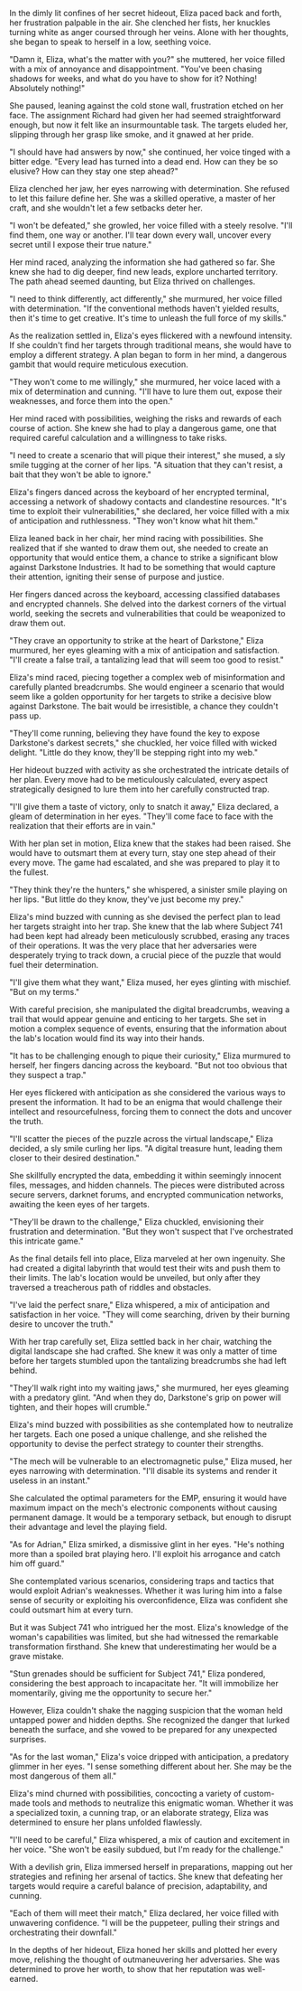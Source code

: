 In the dimly lit confines of her secret hideout, Eliza paced back and forth, her frustration palpable in the air. She clenched her fists, her knuckles turning white as anger coursed through her veins. Alone with her thoughts, she began to speak to herself in a low, seething voice.

"Damn it, Eliza, what's the matter with you?" she muttered, her voice filled with a mix of annoyance and disappointment. "You've been chasing shadows for weeks, and what do you have to show for it? Nothing! Absolutely nothing!"

She paused, leaning against the cold stone wall, frustration etched on her face. The assignment Richard had given her had seemed straightforward enough, but now it felt like an insurmountable task. The targets eluded her, slipping through her grasp like smoke, and it gnawed at her pride.

"I should have had answers by now," she continued, her voice tinged with a bitter edge. "Every lead has turned into a dead end. How can they be so elusive? How can they stay one step ahead?"

Eliza clenched her jaw, her eyes narrowing with determination. She refused to let this failure define her. She was a skilled operative, a master of her craft, and she wouldn't let a few setbacks deter her.

"I won't be defeated," she growled, her voice filled with a steely resolve. "I'll find them, one way or another. I'll tear down every wall, uncover every secret until I expose their true nature."

Her mind raced, analyzing the information she had gathered so far. She knew she had to dig deeper, find new leads, explore uncharted territory. The path ahead seemed daunting, but Eliza thrived on challenges.

"I need to think differently, act differently," she murmured, her voice filled with determination. "If the conventional methods haven't yielded results, then it's time to get creative. It's time to unleash the full force of my skills."

As the realization settled in, Eliza's eyes flickered with a newfound intensity. If she couldn't find her targets through traditional means, she would have to employ a different strategy. A plan began to form in her mind, a dangerous gambit that would require meticulous execution.

"They won't come to me willingly," she murmured, her voice laced with a mix of determination and cunning. "I'll have to lure them out, expose their weaknesses, and force them into the open."

Her mind raced with possibilities, weighing the risks and rewards of each course of action. She knew she had to play a dangerous game, one that required careful calculation and a willingness to take risks.

"I need to create a scenario that will pique their interest," she mused, a sly smile tugging at the corner of her lips. "A situation that they can't resist, a bait that they won't be able to ignore."

Eliza's fingers danced across the keyboard of her encrypted terminal, accessing a network of shadowy contacts and clandestine resources. "It's time to exploit their vulnerabilities," she declared, her voice filled with a mix of anticipation and ruthlessness. "They won't know what hit them."

Eliza leaned back in her chair, her mind racing with possibilities. She realized that if she wanted to draw them out, she needed to create an opportunity that would entice them, a chance to strike a significant blow against Darkstone Industries. It had to be something that would capture their attention, igniting their sense of purpose and justice.

Her fingers danced across the keyboard, accessing classified databases and encrypted channels. She delved into the darkest corners of the virtual world, seeking the secrets and vulnerabilities that could be weaponized to draw them out.

"They crave an opportunity to strike at the heart of Darkstone," Eliza murmured, her eyes gleaming with a mix of anticipation and satisfaction. "I'll create a false trail, a tantalizing lead that will seem too good to resist."

Eliza's mind raced, piecing together a complex web of misinformation and carefully planted breadcrumbs. She would engineer a scenario that would seem like a golden opportunity for her targets to strike a decisive blow against Darkstone. The bait would be irresistible, a chance they couldn't pass up.

"They'll come running, believing they have found the key to expose Darkstone's darkest secrets," she chuckled, her voice filled with wicked delight. "Little do they know, they'll be stepping right into my web."

Her hideout buzzed with activity as she orchestrated the intricate details of her plan. Every move had to be meticulously calculated, every aspect strategically designed to lure them into her carefully constructed trap.

"I'll give them a taste of victory, only to snatch it away," Eliza declared, a gleam of determination in her eyes. "They'll come face to face with the realization that their efforts are in vain."

With her plan set in motion, Eliza knew that the stakes had been raised. She would have to outsmart them at every turn, stay one step ahead of their every move. The game had escalated, and she was prepared to play it to the fullest.

"They think they're the hunters," she whispered, a sinister smile playing on her lips. "But little do they know, they've just become my prey."

Eliza's mind buzzed with cunning as she devised the perfect plan to lead her targets straight into her trap. She knew that the lab where Subject 741 had been kept had already been meticulously scrubbed, erasing any traces of their operations. It was the very place that her adversaries were desperately trying to track down, a crucial piece of the puzzle that would fuel their determination.

"I'll give them what they want," Eliza mused, her eyes glinting with mischief. "But on my terms."

With careful precision, she manipulated the digital breadcrumbs, weaving a trail that would appear genuine and enticing to her targets. She set in motion a complex sequence of events, ensuring that the information about the lab's location would find its way into their hands.

"It has to be challenging enough to pique their curiosity," Eliza murmured to herself, her fingers dancing across the keyboard. "But not too obvious that they suspect a trap."

Her eyes flickered with anticipation as she considered the various ways to present the information. It had to be an enigma that would challenge their intellect and resourcefulness, forcing them to connect the dots and uncover the truth.

"I'll scatter the pieces of the puzzle across the virtual landscape," Eliza decided, a sly smile curling her lips. "A digital treasure hunt, leading them closer to their desired destination."

She skillfully encrypted the data, embedding it within seemingly innocent files, messages, and hidden channels. The pieces were distributed across secure servers, darknet forums, and encrypted communication networks, awaiting the keen eyes of her targets.

"They'll be drawn to the challenge," Eliza chuckled, envisioning their frustration and determination. "But they won't suspect that I've orchestrated this intricate game."

As the final details fell into place, Eliza marveled at her own ingenuity. She had created a digital labyrinth that would test their wits and push them to their limits. The lab's location would be unveiled, but only after they traversed a treacherous path of riddles and obstacles.

"I've laid the perfect snare," Eliza whispered, a mix of anticipation and satisfaction in her voice. "They will come searching, driven by their burning desire to uncover the truth."

With her trap carefully set, Eliza settled back in her chair, watching the digital landscape she had crafted. She knew it was only a matter of time before her targets stumbled upon the tantalizing breadcrumbs she had left behind.

"They'll walk right into my waiting jaws," she murmured, her eyes gleaming with a predatory glint. "And when they do, Darkstone's grip on power will tighten, and their hopes will crumble."

Eliza's mind buzzed with possibilities as she contemplated how to neutralize her targets. Each one posed a unique challenge, and she relished the opportunity to devise the perfect strategy to counter their strengths.

"The mech will be vulnerable to an electromagnetic pulse," Eliza mused, her eyes narrowing with determination. "I'll disable its systems and render it useless in an instant."

She calculated the optimal parameters for the EMP, ensuring it would have maximum impact on the mech's electronic components without causing permanent damage. It would be a temporary setback, but enough to disrupt their advantage and level the playing field.

"As for Adrian," Eliza smirked, a dismissive glint in her eyes. "He's nothing more than a spoiled brat playing hero. I'll exploit his arrogance and catch him off guard."

She contemplated various scenarios, considering traps and tactics that would exploit Adrian's weaknesses. Whether it was luring him into a false sense of security or exploiting his overconfidence, Eliza was confident she could outsmart him at every turn.

But it was Subject 741 who intrigued her the most. Eliza's knowledge of the woman's capabilities was limited, but she had witnessed the remarkable transformation firsthand. She knew that underestimating her would be a grave mistake.

"Stun grenades should be sufficient for Subject 741," Eliza pondered, considering the best approach to incapacitate her. "It will immobilize her momentarily, giving me the opportunity to secure her."

However, Eliza couldn't shake the nagging suspicion that the woman held untapped power and hidden depths. She recognized the danger that lurked beneath the surface, and she vowed to be prepared for any unexpected surprises.

"As for the last woman," Eliza's voice dripped with anticipation, a predatory glimmer in her eyes. "I sense something different about her. She may be the most dangerous of them all."

Eliza's mind churned with possibilities, concocting a variety of custom-made tools and methods to neutralize this enigmatic woman. Whether it was a specialized toxin, a cunning trap, or an elaborate strategy, Eliza was determined to ensure her plans unfolded flawlessly.

"I'll need to be careful," Eliza whispered, a mix of caution and excitement in her voice. "She won't be easily subdued, but I'm ready for the challenge."

With a devilish grin, Eliza immersed herself in preparations, mapping out her strategies and refining her arsenal of tactics. She knew that defeating her targets would require a careful balance of precision, adaptability, and cunning.

"Each of them will meet their match," Eliza declared, her voice filled with unwavering confidence. "I will be the puppeteer, pulling their strings and orchestrating their downfall."

In the depths of her hideout, Eliza honed her skills and plotted her every move, relishing the thought of outmaneuvering her adversaries. She was determined to prove her worth, to show that her reputation was well-earned.